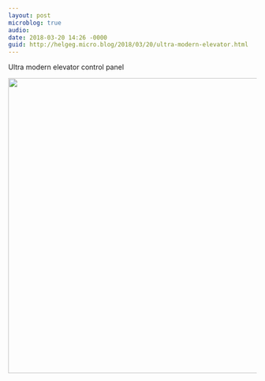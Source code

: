 ```yaml
---
layout: post
microblog: true
audio: 
date: 2018-03-20 14:26 -0000
guid: http://helgeg.micro.blog/2018/03/20/ultra-modern-elevator.html
---
```

Ultra modern elevator control panel

<img src="http://microblog.helgegudmundsen.com/uploads/2018/23876b21e5.jpg" width="600" height="600" />
